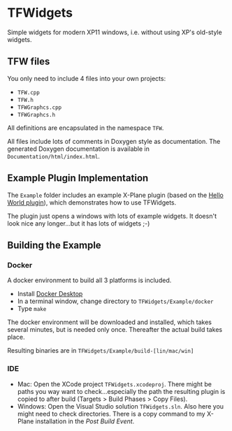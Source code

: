 # TFWidgets
Simple widgets for modern XP11 windows, i.e. without using XP's old-style widgets.

## TFW files

You only need to include 4 files into your own projects:
- `TFW.cpp`
- `TFW.h`
- `TFWGraphcs.cpp`
- `TFWGraphcs.h`

All definitions are encapsulated in the namespace `TFW`.

All files include lots of comments in Doxygen style as documentation.
The generated Doxygen documentation is available in `Documentation/html/index.html`.

## Example Plugin Implementation

The `Example` folder includes an example X-Plane plugin
(based on the [Hello World plugin](https://developer.x-plane.com/code-sample/hello-world-sdk-3/)),
which demonstrates how to use TFWidgets.

The plugin just opens a windows with lots of example widgets. It doesn't look nice any
longer...but it has lots of widgets ;-)

## Building the Example

### Docker

A docker environment to build all 3 platforms is included.

- Install [Docker Desktop](https://www.docker.com/products/docker-desktop)
- In a terminal window, change directory to `TFWidgets/Example/docker`
- Type `make`

The docker environment will be downloaded and installed, which takes several
minutes, but is needed only once. Thereafter the actual build takes place.

Resulting binaries are in `TFWidgets/Example/build-[lin/mac/win]`

### IDE

- Mac: Open the XCode project `TFWidgets.xcodeproj`. There might be paths you way want to check...especially the path the resulting plugin is copied to after build (Targets > Build Phases > Copy Files).
- Windows: Open the Visual Studio solution `TFWidgets.sln`. Also here you might need to check directories. There is a copy command to my X-Plane installation in the _Post Build Event_.

